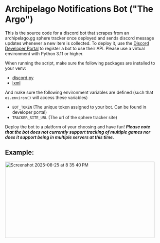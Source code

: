 # Archipelago Notifications Bot ("The Argo")

This is the source code for a discord bot that scrapes from an archipelago.gg sphere tracker once deployed and sends discord message updates whenever a new item is collected. To deploy it, use 
the [Discord Developer Portal](https://discord.com/developers) to register a bot to use their API. Please use a virtual environment with Python 3.11 or higher.

When running the script, make sure the following packages are installed to your venv:
 - [discord.py](https://pypi.org/project/discord.py/)
 - [lxml](https://pypi.org/project/lxml/)

And make sure the following environment variables are defined (such that `os.environ()` will access these variables)
 - `BOT_TOKEN` (The unique token assigned to your bot. Can be found in developer portal)
 - `TRACKER_SITE_URL` (The url of the sphere tracker site)

Deploy the bot to a platform of your choosing and have fun! ***Please note that the bot does not currently support tracking of multiple games nor does it support
being in multiple servers at this time.***

## Example:
<img width="491" height="250" alt="Screenshot 2025-08-25 at 8 35 40 PM" src="https://github.com/user-attachments/assets/b50447c6-c262-4d2e-ad95-512b4366c3a6" />
